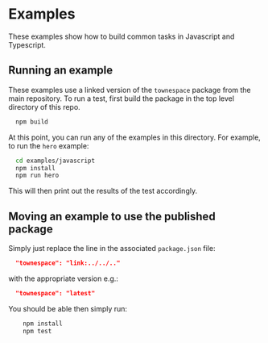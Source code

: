 # Examples

These examples show how to build common tasks in Javascript and Typescript.

## Running an example

These examples use a linked version of the `townespace` package from the main repository. To run a test, first build the
package in the top level directory of this repo.

```bash
  npm build
```

At this point, you can run any of the examples in this directory. For example, to run the `hero` example:

```bash
  cd examples/javascript
  npm install
  npm run hero
```

This will then print out the results of the test accordingly.

## Moving an example to use the published package

Simply just replace the line in the associated `package.json` file:

```json
  "townespace": "link:../../.."
```

with the appropriate version e.g.:

```json
  "townespace": "latest"
```

You should be able then simply run:

```bash
    npm install
    npm test
```
